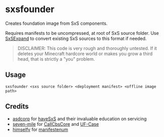 # sxsfounder

Creates foundation image from SxS components.

Requires manifests to be uncompressed, at root of SxS source folder. Use [SxSExpand](https://github.com/hfiref0x/SXSEXP) to convert existing SxS sources to this format if needed.

> DISCLAIMER: This code is very rough and thoroughly untested. If it deletes your Minecraft hardcore world or makes you grow a third head, that is strictly a "you" problem.

## Usage
`sxsfounder <sxs source folder> <deployment manifest> <offline image path>`

## Credits
- [asdcorp](https://github.com/asdcorp) for [haveSxS](https://github.com/asdcorp/haveSxS) and their invaluable education on servicing
- [seven-mile](https://github.com/seven-mile) for [CallCbsCore](https://github.com/seven-mile/CallCbsCore) and [UF-Case](https://github.com/seven-mile/UFCase)
- [himselfv](https://github.com/himselfv) for [manifestenum](https://github.com/himselfv/manifestenum)
